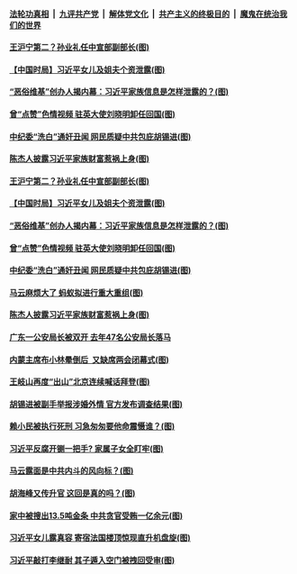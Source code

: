 

####  [法轮功真相](../../../../basic/blob/master/README.md?t=02012201) &nbsp;|&nbsp; [九评共产党](../../../../9ping.md/blob/master/README.md?t=02012201) &nbsp;|&nbsp; [解体党文化](../../../../jtdwh.md/blob/master/README.md?t=02012201)  &nbsp;|&nbsp; [共产主义的终极目的](../../../../gczydzjmd.md/blob/master/README.md?t=02012201) &nbsp;|&nbsp; [魔鬼在统治我们的世界](../../../../mgztzwmdsj.md/blob/master/README.md?t=02012201) 

#### [王沪宁第二？孙业礼任中宣部副部长(图)](../pages/p2/961040.md?t=02012201) 

#### [【中国时局】习近平女儿及姐夫个资泄露(图)](../pages/p2/961027.md?t=02012201) 

#### [“恶俗维基”创办人揭内幕：习近平家族信息是怎样泄露的？(图)](../pages/p2/961026.md?t=02012201) 

#### [曾“点赞”色情视频 驻英大使刘晓明卸任回国(图)](../pages/p2/961000.md?t=02012201) 

#### [中纪委“洗白”通奸丑闻 网民质疑中共包庇胡锡进(图)](../pages/p2/960943.md?t=02012201) 

#### [陈杰人披露习近平家族财富惹祸上身(图)](../pages/p2/960944.md?t=02012201) 

#### [王沪宁第二？孙业礼任中宣部副部长(图)](../pages/p2/961040.md?t=02012201) 

#### [【中国时局】习近平女儿及姐夫个资泄露(图)](../pages/p2/961027.md?t=02012201) 

#### [“恶俗维基”创办人揭内幕：习近平家族信息是怎样泄露的？(图)](../pages/p2/961026.md?t=02012201) 

#### [曾“点赞”色情视频 驻英大使刘晓明卸任回国(图)](../pages/p2/961000.md?t=02012201) 

#### [中纪委“洗白”通奸丑闻 网民质疑中共包庇胡锡进(图)](../pages/p2/960943.md?t=02012201) 

#### [马云麻烦大了 蚂蚁拟进行重大重组(图)](../pages/p2/960941.md?t=02012201) 

#### [陈杰人披露习近平家族财富惹祸上身(图)](../pages/p2/960944.md?t=02012201) 

#### [广东一公安局长被双开 去年47名公安局长落马](../pages/p2/960937.md?t=02012201) 

#### [内蒙主席布小林晕倒后 又缺席两会闭幕式(图)](../pages/p2/960910.md?t=02012201) 

#### [王岐山再度“出山”北京连续喊话拜登(图)](../pages/p2/960835.md?t=02012201) 

#### [胡锡进被副手举报涉婚外情 官方发布调查结果(图)](../pages/p2/960830.md?t=02012201) 



#### [赖小民被执行死刑 习急匆匆要他命震慑谁？(图)](../pages/p2/960809.md?t=02012201) 

#### [习近平反腐开铡一把手? 家属子女全盯牢(图)](../pages/p2/960719.md?t=02012201) 

#### [马云露面是中共内斗的风向标？(图)](../pages/p2/960794.md?t=02012201) 

#### [胡海峰又传升官 这回是真的吗？(图)](../pages/p2/960713.md?t=02012201) 

#### [家中被搜出13.5吨金条 中共贪官受贿一亿余元(图)](../pages/p2/960747.md?t=02012201) 

#### [习近平女儿露真容 寄宿法国楼顶惊现直升机盘旋(图)](../pages/p2/960695.md?t=02012201) 

#### [习近平敲打李继耐 其子遁入空门被拽回受审(图)](../pages/p2/960712.md?t=02012201) 

